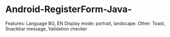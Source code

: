 # Android-RegisterForm-Java-
Features: Language BG, EN Display mode: portrait, landscape. Other: Toast, Snackbar message, Validation checker
